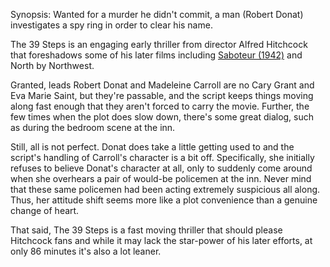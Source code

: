 Synopsis: Wanted for a murder he didn't commit, a man (Robert Donat) investigates a spy ring in order to clear his name.

The 39 Steps is an engaging early thriller from director Alfred Hitchcock that foreshadows some of his later films including <a href="/browse/reviews/saboteur-1942/">Saboteur (1942)</a> and North by Northwest.

Granted, leads Robert Donat and Madeleine Carroll are no Cary Grant and Eva Marie Saint, but they're passable, and the script keeps things moving along fast enough that they aren't forced to carry the movie.  Further, the few times when the plot does slow down, there's some great dialog, such as during the bedroom scene at the inn.

Still, all is not perfect.  Donat does take a little getting used to and the script's handling of Carroll's character is a bit off.  Specifically, she initially refuses to believe Donat's character at all, only to suddenly come around when she overhears a pair of would-be policemen at the inn. Never mind that these same policemen had been acting extremely suspicious all along.  Thus, her attitude shift seems more like a plot convenience than a genuine change of heart.

That said, The 39 Steps is a fast moving thriller that should please Hitchcock fans and while it may lack the star-power of his later efforts, at only 86 minutes it's also a lot leaner.